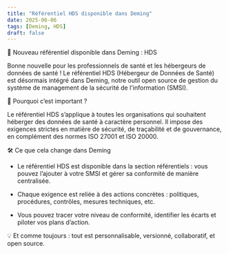```yaml
---
title: "Référentiel HDS disponible dans Deming"
date: 2025-06-06
tags: [Deming, HDS]
draft: false
---
```


📢 Nouveau référentiel disponible dans Deming : HDS

Bonne nouvelle pour les professionnels de santé et les hébergeurs de données de santé ! Le référentiel HDS (Hébergeur de Données de Santé) est désormais intégré dans Deming, notre outil open source de gestion du système de management de la sécurité de l'information (SMSI).

🎯 Pourquoi c’est important ?

Le référentiel HDS s’applique à toutes les organisations qui souhaitent héberger des données de santé à caractère personnel. Il impose des exigences strictes en matière de sécurité, de traçabilité et de gouvernance, en complément des normes ISO 27001 et ISO 20000.

🛠️ Ce que cela change dans Deming

- Le référentiel HDS est disponible dans la section référentiels : vous pouvez l’ajouter à votre SMSI et gérer sa conformité de manière centralisée.

- Chaque exigence est reliée à des actions concrètes : politiques, procédures, contrôles, mesures techniques, etc.

- Vous pouvez tracer votre niveau de conformité, identifier les écarts et piloter vos plans d’action.

💡 Et comme toujours : tout est personnalisable, versionné, collaboratif, et open source.
